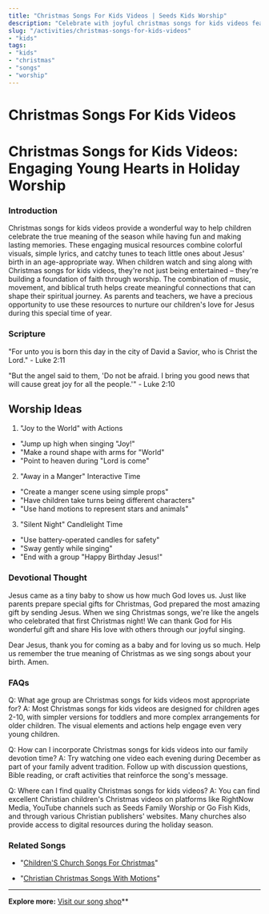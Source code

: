 ```yaml
---
title: "Christmas Songs For Kids Videos | Seeds Kids Worship"
description: "Celebrate with joyful christmas songs for kids videos featuring biblical Christmas themes. Holiday worship music for children and families."
slug: "/activities/christmas-songs-for-kids-videos"
- "kids"
tags:
- "kids"
- "christmas"
- "songs"
- "worship"
---
```


# Christmas Songs For Kids Videos

# Christmas Songs for Kids Videos: Engaging Young Hearts in Holiday Worship

### Introduction
Christmas songs for kids videos provide a wonderful way to help children celebrate the true meaning of the season while having fun and making lasting memories. These engaging musical resources combine colorful visuals, simple lyrics, and catchy tunes to teach little ones about Jesus' birth in an age-appropriate way. When children watch and sing along with Christmas songs for kids videos, they're not just being entertained – they're building a foundation of faith through worship. The combination of music, movement, and biblical truth helps create meaningful connections that can shape their spiritual journey. As parents and teachers, we have a precious opportunity to use these resources to nurture our children's love for Jesus during this special time of year.

### Scripture
"For unto you is born this day in the city of David a Savior, who is Christ the Lord." - Luke 2:11

"But the angel said to them, 'Do not be afraid. I bring you good news that will cause great joy for all the people.'" - Luke 2:10

## Worship Ideas
1. "Joy to the World" with Actions
- "Jump up high when singing "Joy!"
- "Make a round shape with arms for "World"
- "Point to heaven during "Lord is come"

2. "Away in a Manger" Interactive Time
- "Create a manger scene using simple props"
- "Have children take turns being different characters"
- "Use hand motions to represent stars and animals"

3. "Silent Night" Candlelight Time
- "Use battery-operated candles for safety"
- "Sway gently while singing"
- "End with a group "Happy Birthday Jesus!"

### Devotional Thought
Jesus came as a tiny baby to show us how much God loves us. Just like parents prepare special gifts for Christmas, God prepared the most amazing gift by sending Jesus. When we sing Christmas songs, we're like the angels who celebrated that first Christmas night! We can thank God for His wonderful gift and share His love with others through our joyful singing.

Dear Jesus, thank you for coming as a baby and for loving us so much. Help us remember the true meaning of Christmas as we sing songs about your birth. Amen.

### FAQs

Q: What age group are Christmas songs for kids videos most appropriate for?
A: Most Christmas songs for kids videos are designed for children ages 2-10, with simpler versions for toddlers and more complex arrangements for older children. The visual elements and actions help engage even very young children.

Q: How can I incorporate Christmas songs for kids videos into our family devotion time?
A: Try watching one video each evening during December as part of your family advent tradition. Follow up with discussion questions, Bible reading, or craft activities that reinforce the song's message.

Q: Where can I find quality Christmas songs for kids videos?
A: You can find excellent Christian children's Christmas videos on platforms like RightNow Media, YouTube channels such as Seeds Family Worship or Go Fish Kids, and through various Christian publishers' websites. Many churches also provide access to digital resources during the holiday season.

### Related Songs

- "[Children'S Church Songs For Christmas](/activities/children-s-church-songs-for-christmas/)"

- "[Christian Christmas Songs With Motions](/activities/christian-christmas-songs-with-motions/)"

---

**Explore more:** [Visit our song shop](https://seedskidsworship.com/shop)**

<!-- Schema Markup -->
<script type="application/ld+json">
{
  "@context": "https://schema.org",
  "@type": "MusicRecording",
  "name": "Christmas Songs For Kids Videos",
  "byArtist": {
    "@type": "MusicGroup",
    "name": "Seeds Kids Worship"
  },
  "isFamilyFriendly": true,
  "url": "https://seedskidsworship.com/activities/christmas-songs-for-kids-videos/"
}
</script>